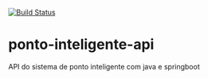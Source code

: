 [![Build Status](https://travis-ci.org/helenanic/ponto-inteligente-api.svg?branch=master)](https://travis-ci.org/helenanic/ponto-inteligente-api)
# ponto-inteligente-api
API do sistema de ponto inteligente com java e springboot
